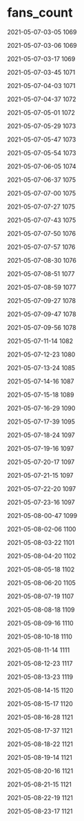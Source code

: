 # fans_count
2021-05-07-03-05 1069

2021-05-07-03-06 1069

2021-05-07-03-17 1069

2021-05-07-03-45 1071

2021-05-07-04-03 1071

2021-05-07-04-37 1072

2021-05-07-05-01 1072

2021-05-07-05-29 1073

2021-05-07-05-47 1073

2021-05-07-05-54 1073

2021-05-07-06-05 1074

2021-05-07-06-37 1075

2021-05-07-07-00 1075

2021-05-07-07-27 1075

2021-05-07-07-43 1075

2021-05-07-07-50 1076

2021-05-07-07-57 1076

2021-05-07-08-30 1076

2021-05-07-08-51 1077

2021-05-07-08-59 1077

2021-05-07-09-27 1078

2021-05-07-09-47 1078

2021-05-07-09-56 1078

2021-05-07-11-14 1082

2021-05-07-12-23 1080

2021-05-07-13-24 1085

2021-05-07-14-16 1087

2021-05-07-15-18 1089

2021-05-07-16-29 1090

2021-05-07-17-39 1095

2021-05-07-18-24 1097

2021-05-07-19-16 1097

2021-05-07-20-17 1097

2021-05-07-21-15 1097

2021-05-07-22-20 1097

2021-05-07-23-16 1097

2021-05-08-00-47 1099

2021-05-08-02-06 1100

2021-05-08-03-22 1101

2021-05-08-04-20 1102

2021-05-08-05-18 1102

2021-05-08-06-20 1105

2021-05-08-07-19 1107

2021-05-08-08-18 1109

2021-05-08-09-16 1110

2021-05-08-10-18 1110

2021-05-08-11-14 1111

2021-05-08-12-23 1117

2021-05-08-13-23 1119

2021-05-08-14-15 1120

2021-05-08-15-17 1120

2021-05-08-16-28 1121

2021-05-08-17-37 1121

2021-05-08-18-22 1121

2021-05-08-19-14 1121

2021-05-08-20-16 1121

2021-05-08-21-15 1121

2021-05-08-22-19 1121

2021-05-08-23-17 1121
